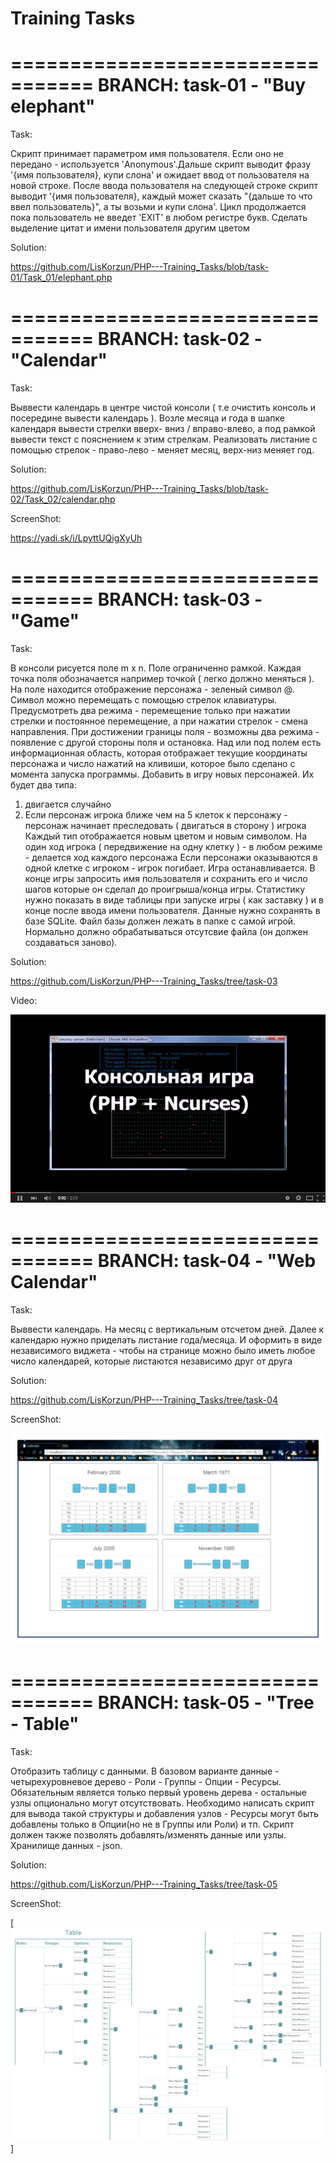 Training Tasks
=================================


=================================
BRANCH: task-01  -  "Buy elephant"
=================================

Task:

Скрипт принимает параметром имя пользователя. Если оно не передано - используется 'Anonymous'.Дальше скрипт выводит фразу '{имя пользователя}, купи слона' и ожидает ввод от пользователя на новой строке.
После ввода пользователя на следующей строке скрипт выводит '{имя пользователя}, каждый может сказать "{дальше то что ввел пользователь}", а ты возьми и купи слона'. Цикл продолжается пока пользователь не введет 'EXIT' в любом регистре букв. Сделать выделение цитат и имени пользователя другим цветом

Solution:

https://github.com/LisKorzun/PHP---Training_Tasks/blob/task-01/Task_01/elephant.php


=================================
BRANCH: task-02  -  "Calendar"
=================================

Task:

Выввести календарь в центре чистой консоли ( т.е очистить консоль и посередине вывести календарь ). Возле месяца и года в шапке календаря вывести стрелки вверх- вниз  / вправо-влево, а под рамкой вывести текст с пояснением к этим стрелкам.  Реализовать листание с помощью стрелок - право-лево - меняет месяц, верх-низ меняет год.

Solution:

https://github.com/LisKorzun/PHP---Training_Tasks/blob/task-02/Task_02/calendar.php

ScreenShot:

https://yadi.sk/i/LpyttUQigXyUh


=================================
BRANCH: task-03  -  "Game"
=================================

Task:

В  консоли рисуется поле m x n. Поле ограниченно рамкой. Каждая точка поля обозначается например точкой ( легко должно меняться ).
На поле  находится отображение персонажа - зеленый символ @. Символ можно перемещать с помощью стрелок клавиатуры. Предусмотреть два режима - перемещение только при нажатии стрелки и постоянное перемещение, а при нажатии стрелок - смена направления.
При достижении границы поля  - возможны два режима - появление с другой стороны поля и остановка.
Над или под полем есть информационная область, которая отображает текущие координаты персонажа и число нажатий на кливиши, которое было сделано с момента запуска программы.
Добавить в игру новых персонажей. Их будет два типа:
1) двигается случайно
2) Если персонаж игрока ближе чем на 5 клеток к персонажу - персонаж начинает преследовать ( двигаться в сторону ) игрока
Каждый тип отображается новым цветом и новым символом.
На один ход игрока ( передвижение на одну клетку ) - в любом режиме - делается ход каждого персонажа
Если персонажи оказываются в одной клетке с игроком - игрок погибает. Игра останавливается.
В конце игры запросить имя пользователя и сохранить его и число шагов которые он сделал до проигрыша/конца игры.
Статистику нужно показать в виде таблицы при запуске игры ( как заставку ) и в конце после ввода имени пользователя.
Данные нужно сохранять в базе SQLite. Файл базы должен лежать в папке с самой игрой. Нормально должно обрабатываться отсутсвие файла (он должен создаваться заново).

Solution:

https://github.com/LisKorzun/PHP---Training_Tasks/tree/task-03

Video:

[![ScreenShot](https://github.com/LisKorzun/PHP---Training_Tasks/blob/task-03/Task_03/img/game_php_ncurses.png)](https://youtu.be/Utnoq-KWFWc)

=================================
BRANCH: task-04  -  "Web Calendar"
=================================

Task:

Выввести календарь. На месяц с вертикальным отсчетом дней. Далее к календарю нужно приделать листание года/месяца.
И оформить в виде независимого виджета - чтобы на странице можно было иметь любое число календарей, которые листаются независимо друг от друга


Solution:

https://github.com/LisKorzun/PHP---Training_Tasks/tree/task-04

ScreenShot:

[![ScreenShot](https://github.com/LisKorzun/PHP---Training_Tasks/blob/task-04/Task_04/img/Calendar.png)](https://yadi.sk/i/N0-rxUTVhXefs)


=================================
BRANCH: task-05  -  "Tree - Table"
=================================

Task:

Отобразить таблицу с данными. В базовом варианте данные - четырехуровневое дерево - Роли - Группы - Опции - Ресурсы.
Обязательным является только первый уровень дерева - остальные узлы опционально могут отсутствовать.
Необходимо написать скрипт для вывода такой структуры и добавления узлов - Ресурсы могут быть добавлены только в Опции(но не в Группы или Роли) и тп.
Скрипт должен также позволять добавлять/изменять данные или узлы. Хранилище данных - json.

Solution:

https://github.com/LisKorzun/PHP---Training_Tasks/tree/task-05

ScreenShot:

[![ScreenShot](https://github.com/LisKorzun/PHP---Training_Tasks/blob/task-05/task_05/img/Table-Tree.png)]
